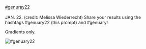 [#genuray22](https://genuary.art/prompts#jan22)</br></br>
JAN. 22. (credit: Melissa Wiederrecht)
Share your results using the hashtags #genuary22 (this prompt) and #genuary!

Gradients only.

![#genuary22](https://github.com/user-attachments/assets/1a497579-27e9-4159-8d2a-88265f792313)
